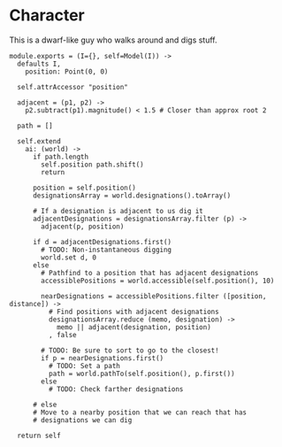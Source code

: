 Character
=========

This is a dwarf-like guy who walks around and digs stuff.

    module.exports = (I={}, self=Model(I)) ->
      defaults I,
        position: Point(0, 0)

      self.attrAccessor "position"

      adjacent = (p1, p2) ->
        p2.subtract(p1).magnitude() < 1.5 # Closer than approx root 2

      path = []

      self.extend
        ai: (world) ->
          if path.length
            self.position path.shift()
            return

          position = self.position()
          designationsArray = world.designations().toArray()

          # If a designation is adjacent to us dig it
          adjacentDesignations = designationsArray.filter (p) ->
            adjacent(p, position)

          if d = adjacentDesignations.first()
            # TODO: Non-instantaneous digging
            world.set d, 0
          else
            # Pathfind to a position that has adjacent designations
            accessiblePositions = world.accessible(self.position(), 10)

            nearDesignations = accessiblePositions.filter ([position, distance]) ->
              # Find positions with adjacent designations
              designationsArray.reduce (memo, designation) ->
                memo || adjacent(designation, position)
              , false

            # TODO: Be sure to sort to go to the closest!
            if p = nearDesignations.first()
              # TODO: Set a path
              path = world.pathTo(self.position(), p.first())
            else
              # TODO: Check farther designations

          # else
          # Move to a nearby position that we can reach that has
          # designations we can dig

      return self
